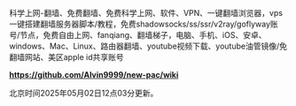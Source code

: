 科学上网-翻墙、免费翻墙、免费科学上网、软件、VPN、一键翻墙浏览器，vps一键搭建翻墙服务器脚本/教程，免费shadowsocks/ss/ssr/v2ray/goflyway账号/节点，免费自由上网、fanqiang、翻墙梯子，电脑、手机、iOS、安卓、windows、Mac、Linux、路由器翻墙、youtube视频下载、youtube油管镜像/免翻墙网站、美区apple id共享账号

**https://github.com/Alvin9999/new-pac/wiki**

北京时间2025年05月02日12点03分更新。
